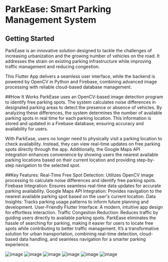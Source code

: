 # ParkEase: Smart Parking Management System 


## Getting Started
ParkEase is an innovative solution designed to tackle the challenges of increasing urbanization and the growing number of vehicles on the road. It addresses the strain on existing parking infrastructure while improving traffic management and reducing congestion.

This Flutter App delivers a seamless user interface, while the backend is powered by OpenCV in Python and Firebase, combining advanced image processing with reliable cloud-based database management.

##How It Works
ParkEase uses an OpenCV-based image detection program to identify free parking spots. The system calculates noise differences in designated parking areas to detect the presence or absence of vehicles. By analyzing these differences, the system determines the number of available parking spots in real time for each parking location. This information is stored and updated in a Firebase database, ensuring accuracy and availability for users.

With ParkEase, users no longer need to physically visit a parking location to check availability. Instead, they can view real-time updates on free parking spots directly through the app. Additionally, the Google Maps API integration enhances convenience by showing users the nearest available parking locations based on their current location and providing step-by-step navigation to the selected spot.

##Key Features:
Real-Time Free Spot Detection: Utilizes OpenCV image processing to calculate noise differences and identify free parking spots.
Firebase Integration: Ensures seamless real-time data updates for accurate parking availability.
Google Maps API Integration: Provides navigation to the nearest available parking spot based on the user's current location.
Data Insights: Tracks parking usage patterns to inform future planning and development.
User-Friendly Flutter Interface: A modern, intuitive app design for effortless interaction.
Traffic Congestion Reduction: Reduces traffic by guiding users directly to available parking spots.
ParkEase eliminates the hassle of searching for parking, making it easier for users to locate free spots while contributing to better traffic management. It’s a transformative solution for urban transportation, combining real-time detection, cloud-based data handling, and seamless navigation for a smarter parking experience.



![image](https://github.com/user-attachments/assets/b79a8bb4-1bb1-486d-bc1e-94167150a1c0) ![image](https://github.com/user-attachments/assets/4f4a768a-a318-41e7-8244-b853067cae29) 
![image](https://github.com/user-attachments/assets/f0aa699f-8cf4-40b2-a152-9a2dd16a1168)
![image](https://github.com/user-attachments/assets/a9d37ad3-3f9d-4dbe-ae39-bcf5fb1aa80e)
![image](https://github.com/user-attachments/assets/9cbe846b-e136-4b41-b478-ebf7bc80976e)
![image](https://github.com/user-attachments/assets/01d0eb42-bf93-49fa-9a99-56d8407161b2)



